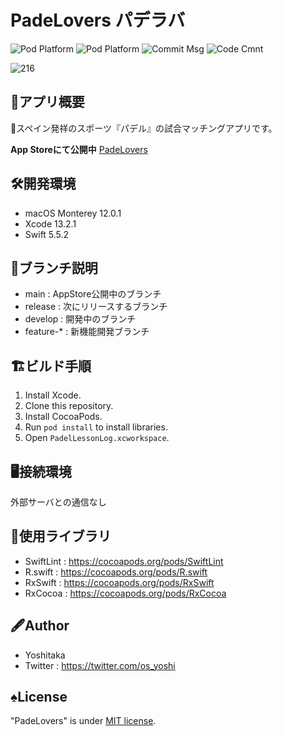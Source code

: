 # PadeLovers パデラバ
![Pod Platform](https://img.shields.io/cocoapods/p/AMClockView.svg?style=flat)
![Pod Platform](https://img.shields.io/github/license/Yoshitaka-hub/PadelLessonLog)
![Commit Msg](https://img.shields.io/badge/Commit%20message-en__US-brightgreen.svg)
![Code Cmnt](https://img.shields.io/badge/code%20comment-Ja-brightgreen.svg)

![216](https://user-images.githubusercontent.com/63494353/150513474-1710d5a3-9f97-4646-b4f1-1b95cad90d12.png)

## 📱アプリ概要
🎾スペイン発祥のスポーツ『パデル』の試合マッチングアプリです。

**App Storeにて公開中**
[PadeLovers](https://apps.apple.com/jp/app/padelovers/id1538873089 "App Store")

## 🛠開発環境
* macOS Monterey 12.0.1
* Xcode 13.2.1
* Swift 5.5.2

## 🌲ブランチ説明
* main : AppStore公開中のブランチ
* release : 次にリリースするブランチ
* develop : 開発中のブランチ
* feature-* : 新機能開発ブランチ

## 🏗ビルド手順
1. Install Xcode.
1. Clone this repository.
1. Install CocoaPods.
1. Run `pod install` to install libraries.
1. Open `PadelLessonLog.xcworkspace`.

## 🖥接続環境
外部サーバとの通信なし

## 📙使用ライブラリ
* SwiftLint : https://cocoapods.org/pods/SwiftLint
* R.swift : https://cocoapods.org/pods/R.swift
* RxSwift : https://cocoapods.org/pods/RxSwift
* RxCocoa : https://cocoapods.org/pods/RxCocoa

## 🖋Author
* Yoshitaka
* Twitter : https://twitter.com/os_yoshi

## ♠️License
"PadeLovers" is under [MIT license](https://opensource.org/licenses/MIT).

